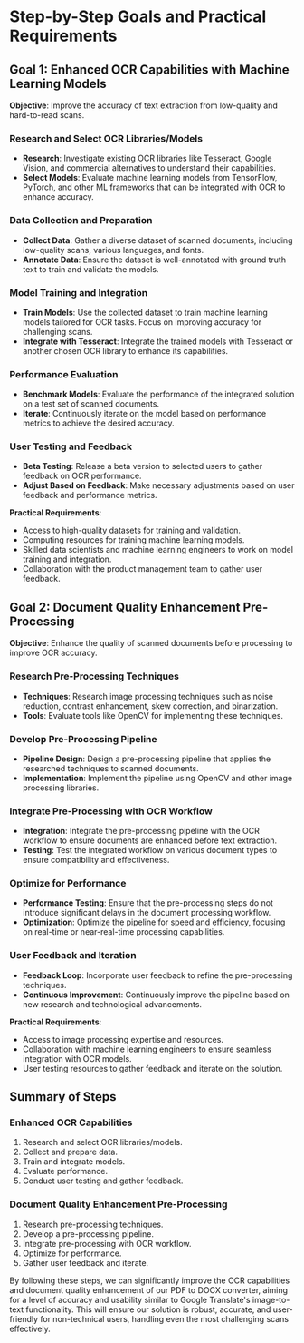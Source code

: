 # Step-by-Step Goals and Practical Requirements

## Goal 1: Enhanced OCR Capabilities with Machine Learning Models

**Objective**: Improve the accuracy of text extraction from low-quality and hard-to-read scans.

### Research and Select OCR Libraries/Models

- **Research**: Investigate existing OCR libraries like Tesseract, Google Vision, and commercial alternatives to understand their capabilities.
- **Select Models**: Evaluate machine learning models from TensorFlow, PyTorch, and other ML frameworks that can be integrated with OCR to enhance accuracy.

### Data Collection and Preparation

- **Collect Data**: Gather a diverse dataset of scanned documents, including low-quality scans, various languages, and fonts.
- **Annotate Data**: Ensure the dataset is well-annotated with ground truth text to train and validate the models.

### Model Training and Integration

- **Train Models**: Use the collected dataset to train machine learning models tailored for OCR tasks. Focus on improving accuracy for challenging scans.
- **Integrate with Tesseract**: Integrate the trained models with Tesseract or another chosen OCR library to enhance its capabilities.

### Performance Evaluation

- **Benchmark Models**: Evaluate the performance of the integrated solution on a test set of scanned documents.
- **Iterate**: Continuously iterate on the model based on performance metrics to achieve the desired accuracy.

### User Testing and Feedback

- **Beta Testing**: Release a beta version to selected users to gather feedback on OCR performance.
- **Adjust Based on Feedback**: Make necessary adjustments based on user feedback and performance metrics.

**Practical Requirements**:

- Access to high-quality datasets for training and validation.
- Computing resources for training machine learning models.
- Skilled data scientists and machine learning engineers to work on model training and integration.
- Collaboration with the product management team to gather user feedback.

## Goal 2: Document Quality Enhancement Pre-Processing

**Objective**: Enhance the quality of scanned documents before processing to improve OCR accuracy.

### Research Pre-Processing Techniques

- **Techniques**: Research image processing techniques such as noise reduction, contrast enhancement, skew correction, and binarization.
- **Tools**: Evaluate tools like OpenCV for implementing these techniques.

### Develop Pre-Processing Pipeline

- **Pipeline Design**: Design a pre-processing pipeline that applies the researched techniques to scanned documents.
- **Implementation**: Implement the pipeline using OpenCV and other image processing libraries.

### Integrate Pre-Processing with OCR Workflow

- **Integration**: Integrate the pre-processing pipeline with the OCR workflow to ensure documents are enhanced before text extraction.
- **Testing**: Test the integrated workflow on various document types to ensure compatibility and effectiveness.

### Optimize for Performance

- **Performance Testing**: Ensure that the pre-processing steps do not introduce significant delays in the document processing workflow.
- **Optimization**: Optimize the pipeline for speed and efficiency, focusing on real-time or near-real-time processing capabilities.

### User Feedback and Iteration

- **Feedback Loop**: Incorporate user feedback to refine the pre-processing techniques.
- **Continuous Improvement**: Continuously improve the pipeline based on new research and technological advancements.

**Practical Requirements**:

- Access to image processing expertise and resources.
- Collaboration with machine learning engineers to ensure seamless integration with OCR models.
- User testing resources to gather feedback and iterate on the solution.

## Summary of Steps

### Enhanced OCR Capabilities

1. Research and select OCR libraries/models.
2. Collect and prepare data.
3. Train and integrate models.
4. Evaluate performance.
5. Conduct user testing and gather feedback.

### Document Quality Enhancement Pre-Processing

1. Research pre-processing techniques.
2. Develop a pre-processing pipeline.
3. Integrate pre-processing with OCR workflow.
4. Optimize for performance.
5. Gather user feedback and iterate.

By following these steps, we can significantly improve the OCR capabilities and document quality enhancement of our PDF to DOCX converter, aiming for a level of accuracy and usability similar to Google Translate's image-to-text functionality. This will ensure our solution is robust, accurate, and user-friendly for non-technical users, handling even the most challenging scans effectively.
